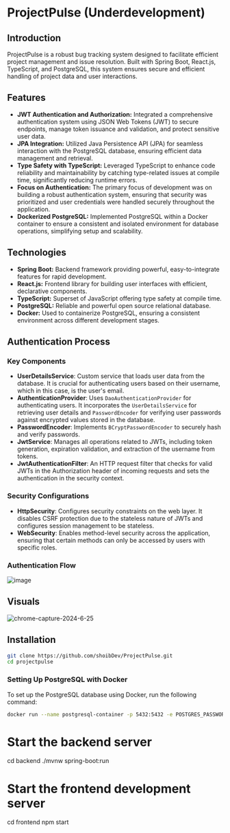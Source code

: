 # ProjectPulse (Underdevelopment)

## Introduction
ProjectPulse is a robust bug tracking system designed to facilitate efficient project management and issue resolution. Built with Spring Boot, React.js, TypeScript, and PostgreSQL, this system ensures secure and efficient handling of project data and user interactions.

## Features
- **JWT Authentication and Authorization:** Integrated a comprehensive authentication system using JSON Web Tokens (JWT) to secure endpoints, manage token issuance and validation, and protect sensitive user data.
- **JPA Integration:** Utilized Java Persistence API (JPA) for seamless interaction with the PostgreSQL database, ensuring efficient data management and retrieval.
- **Type Safety with TypeScript:** Leveraged TypeScript to enhance code reliability and maintainability by catching type-related issues at compile time, significantly reducing runtime errors.
- **Focus on Authentication:** The primary focus of development was on building a robust authentication system, ensuring that security was prioritized and user credentials were handled securely throughout the application.
- **Dockerized PostgreSQL:** Implemented PostgreSQL within a Docker container to ensure a consistent and isolated environment for database operations, simplifying setup and scalability.

## Technologies
- **Spring Boot:** Backend framework providing powerful, easy-to-integrate features for rapid development.
- **React.js:** Frontend library for building user interfaces with efficient, declarative components.
- **TypeScript:** Superset of JavaScript offering type safety at compile time.
- **PostgreSQL:** Reliable and powerful open source relational database.
- **Docker:** Used to containerize PostgreSQL, ensuring a consistent environment across different development stages.

## Authentication Process

### Key Components
- **UserDetailsService**: Custom service that loads user data from the database. It is crucial for authenticating users based on their username, which in this case, is the user's email.
- **AuthenticationProvider**: Uses `DaoAuthenticationProvider` for authenticating users. It incorporates the `UserDetailsService` for retrieving user details and `PasswordEncoder` for verifying user passwords against encrypted values stored in the database.
- **PasswordEncoder**: Implements `BCryptPasswordEncoder` to securely hash and verify passwords.
- **JwtService**: Manages all operations related to JWTs, including token generation, expiration validation, and extraction of the username from tokens.
- **JwtAuthenticationFilter**: An HTTP request filter that checks for valid JWTs in the Authorization header of incoming requests and sets the authentication in the security context.

### Security Configurations
- **HttpSecurity**: Configures security constraints on the web layer. It disables CSRF protection due to the stateless nature of JWTs and configures session management to be stateless.
- **WebSecurity**: Enables method-level security across the application, ensuring that certain methods can only be accessed by users with specific roles.

### Authentication Flow

![image](https://github.com/shoibDev/ProjectPulse/assets/86535871/09d2735b-085d-48c5-bb7d-e7c2744647dd)
   
## Visuals

![chrome-capture-2024-6-25](https://github.com/shoibDev/ProjectPulse/assets/86535871/b7ac6626-9c99-4179-95f3-7b8565a628ca)

## Installation
```bash
git clone https://github.com/shoibDev/ProjectPulse.git
cd projectpulse
```

### Setting Up PostgreSQL with Docker
To set up the PostgreSQL database using Docker, run the following command:
```bash
docker run --name postgresql-container -p 5432:5432 -e POSTGRES_PASSWORD=mysecretpassword -d postgres
```

# Start the backend server
cd backend
./mvnw spring-boot:run

# Start the frontend development server
cd frontend
npm start
